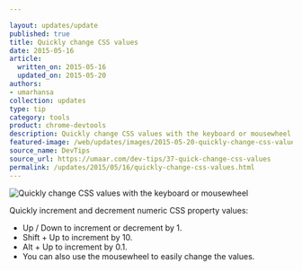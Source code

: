 ```yaml
---

layout: updates/update
published: true
title: Quickly change CSS values
date: 2015-05-16
article:
  written_on: 2015-05-16
  updated_on: 2015-05-20
authors:
- umarhansa
collection: updates
type: tip
category: tools
product: chrome-devtools
description: Quickly change CSS values with the keyboard or mousewheel
featured-image: /web/updates/images/2015-05-20-quickly-change-css-values-with-the-keyboard-or-mousewheel/quick-change-css-values.gif
source_name: DevTips
source_url: https://umaar.com/dev-tips/37-quick-change-css-values
permalink: /updates/2015/05/16/quickly-change-css-values.html
---
```

<img src="/web/updates/images/2015-05-20-quickly-change-css-values-with-the-keyboard-or-mousewheel/quick-change-css-values.gif" alt="Quickly change CSS values with the keyboard or mousewheel">

Quickly increment and decrement numeric CSS property values:

<ul>
<li>Up / Down to increment or decrement by 1.</li>
<li>Shift + Up to increment by 10.</li>
<li>Alt + Up to increment by 0.1.</li>
<li>You can also use the mousewheel to easily change the values.</li>
</ul>